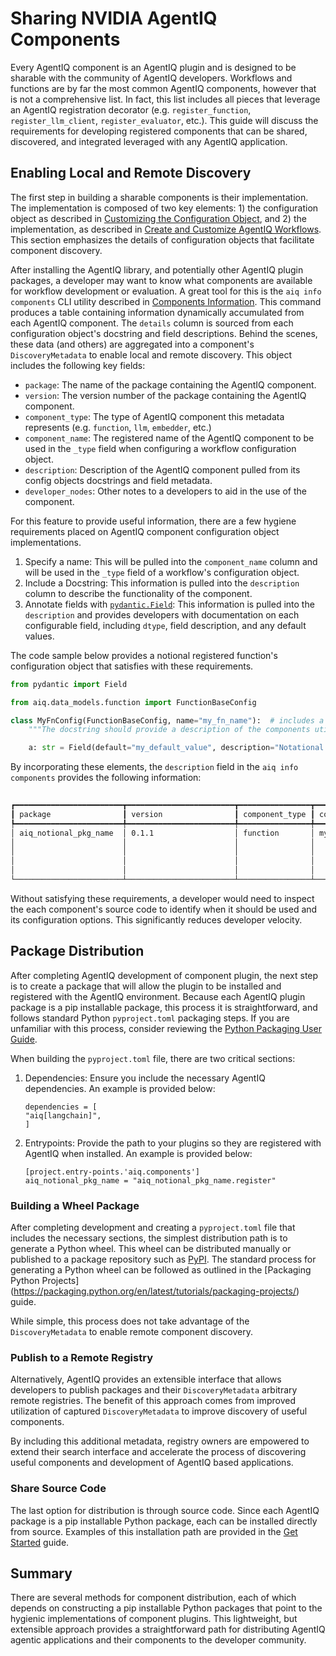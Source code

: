 <!--
SPDX-FileCopyrightText: Copyright (c) 2024-2025, NVIDIA CORPORATION & AFFILIATES. All rights reserved.
SPDX-License-Identifier: Apache-2.0

Licensed under the Apache License, Version 2.0 (the "License");
you may not use this file except in compliance with the License.
You may obtain a copy of the License at

http://www.apache.org/licenses/LICENSE-2.0

Unless required by applicable law or agreed to in writing, software
distributed under the License is distributed on an "AS IS" BASIS,
WITHOUT WARRANTIES OR CONDITIONS OF ANY KIND, either express or implied.
See the License for the specific language governing permissions and
limitations under the License.
-->

<!--
  SPDX-FileCopyrightText: Copyright (c) 2024 NVIDIA
  CORPORATION & AFFILIATES. All rights reserved.
  SPDX-License-Identifier: Apache-2.0
-->

# Sharing NVIDIA AgentIQ Components

Every AgentIQ component is an AgentIQ plugin and is designed to be sharable with the community of AgentIQ
developers. Workflows and functions are by far the most common AgentIQ components, however that is not a comprehensive
list. In fact, this list includes all pieces that leverage an AgentIQ registration decorator
(e.g. `register_function`, `register_llm_client`, `register_evaluator`, etc.). This guide will discuss the requirements
for developing registered components that can be shared, discovered, and integrated leveraged with any AgentIQ
application.

## Enabling Local and Remote Discovery
The first step in building a sharable components is their implementation. The implementation is composed of two
key elements: 1) the configuration object as described in
[Customizing the Configuration Object](../concepts/workflow-configuration.md#workflow-configuration), and 2) the
implementation, as described in
[Create and Customize AgentIQ Workflows](../guides/create-customize-workflows.md).
This section emphasizes the details of configuration objects that facilitate component discovery.

After installing the AgentIQ library, and potentially other AgentIQ plugin packages, a developer may want to know what
components are available for workflow development or evaluation. A great tool for this is the `aiq info components` CLI
utility described in [Components Information](../concepts/cli.md#components-information). This command produces a
table containing information dynamically accumulated from each AgentIQ component. The `details` column is sourced from
each configuration object's docstring and field descriptions. Behind the scenes, these data (and others) are aggregated
into a component's `DiscoveryMetadata` to enable local and remote discovery. This object includes the following key
fields:

- `package`: The name of the package containing the AgentIQ component.
- `version`: The version number of the package containing the AgentIQ component.
- `component_type`: The type of AgentIQ component this metadata represents (e.g. `function`, `llm`, `embedder`, etc.)
- `component_name`: The registered name of the AgentIQ component to be used in the `_type` field when configuring a
workflow configuration object.
- `description`: Description of the AgentIQ component pulled from its config objects docstrings and field metadata.
- `developer_nodes`: Other notes to a developers to aid in the use of the component.

For this feature to provide useful information, there are a few hygiene requirements placed on AgentIQ component
configuration object implementations.

1. Specify a name: This will be pulled into the `component_name` column and will be used in the `_type` field of a
workflow's configuration object.
2. Include a Docstring: This information is pulled into the `description` column to describe the functionality of the
component.
3. Annotate fields with [`pydantic.Field`](https://docs.pydantic.dev/2.9/api/fields/#pydantic.fields.Field): This
information is pulled into the `description` and provides developers with documentation on each configurable field,
including `dtype`, field description, and any default values.

The code sample below provides a notional registered function's configuration object that satisfies with these
requirements.

```python
from pydantic import Field

from aiq.data_models.function import FunctionBaseConfig

class MyFnConfig(FunctionBaseConfig, name="my_fn_name"):  # includes a name
    """The docstring should provide a description of the components utility."""  # includes a docstring

    a: str = Field(default="my_default_value", description="Notational description of what this field represents")  # includes a field description
```

By incorporating these elements, the `description` field in the `aiq info components` provides the following
information:

```bash
                                                                                        AgentIQ Search Results
┏━━━━━━━━━━━━━━━━━━━━━━━━┳━━━━━━━━━━━━━━━━━━━━━━━━┳━━━━━━━━━━━━━━━━┳━━━━━━━━━━━━━━━━━━━━━━━━━┳━━━━━━━━━━━━━━━━━━━━━━━━━━━━━━━━━━━━━━━━━━━━━━━━━━━━━━━━━━━━━━━━━━━━━━━━━━━━━━━━━━━━━━━━━━━━━━━━━━━━┓
┃ package                ┃ version                ┃ component_type ┃ component_name          ┃ description                                                                                        ┃
┡━━━━━━━━━━━━━━━━━━━━━━━━╇━━━━━━━━━━━━━━━━━━━━━━━━╇━━━━━━━━━━━━━━━━╇━━━━━━━━━━━━━━━━━━━━━━━━━╇━━━━━━━━━━━━━━━━━━━━━━━━━━━━━━━━━━━━━━━━━━━━━━━━━━━━━━━━━━━━━━━━━━━━━━━━━━━━━━━━━━━━━━━━━━━━━━━━━━━━┩
│ aiq_notional_pkg_name  │ 0.1.1                  │ function       │ my_fn_name              │ The docstring should provide a description of the components utility.                              │
│                        │                        │                │                         │                                                                                                    │
│                        │                        │                │                         │   Args:                                                                                            │
│                        │                        │                │                         │     _type (str): The type of the object.                                                           │
│                        │                        │                │                         │     a (str): Notational description of what this field represents. Defaults to "my_default_value". │
└────────────────────────┴────────────────────────┴────────────────┴─────────────────────────┴────────────────────────────────────────────────────────────────────────────────────────────────────┘
```

Without satisfying these requirements, a developer would need to inspect the each component's source code to identify
when it should be used and its configuration options. This significantly reduces developer velocity.

## Package Distribution

After completing AgentIQ development of component plugin, the next step is to create a package that will allow the
plugin to be installed and registered with the AgentIQ environment. Because each AgentIQ plugin package is a pip
installable package, this process it is straightforward, and follows standard Python `pyproject.toml` packaging steps.
If you are unfamiliar with this process, consider reviewing the [Python Packaging User Guide](https://packaging.python.org/en/latest/guides/writing-pyproject-toml/).

When building the `pyproject.toml` file, there are two critical sections:

1. Dependencies: Ensure you include the necessary AgentIQ dependencies. An example is provided below:

    ```
    dependencies = [
    "aiq[langchain]",
    ]
    ```
2. Entrypoints: Provide the path to your plugins so they are registered with AgentIQ when installed.
An example is provided below:
    ```
    [project.entry-points.'aiq.components']
    aiq_notional_pkg_name = "aiq_notional_pkg_name.register"
    ```

### Building a Wheel Package

After completing development and creating a `pyproject.toml` file that includes the necessary sections, the simplest
distribution path is to generate a Python wheel. This wheel can be distributed manually or published to a package repository such as [PyPI](https://pypi.org/).
The standard process for generating a Python wheel can be followed as outlined in the
[Packaging Python Projects] (https://packaging.python.org/en/latest/tutorials/packaging-projects/) guide.

While simple, this process does not take advantage of the `DiscoveryMetadata` to enable remote component discovery.

### Publish to a Remote Registry

Alternatively, AgentIQ provides an extensible interface that allows developers to publish packages and their
`DiscoveryMetadata`  arbitrary remote registries. The benefit of this approach comes from improved utilization of
captured `DiscoveryMetadata` to improve discovery of useful components.

By including this additional metadata, registry owners are empowered to extend their search interface and accelerate the
process of discovering useful components and development of AgentIQ based applications.

### Share Source Code

The last option for distribution is through source code. Since each AgentIQ package is a pip installable Python package,
each can be installed directly from source. Examples of this installation path are provided in the
[Get Started](../intro/get-started.md) guide.

## Summary

There are several methods for component distribution, each of which depends on constructing a pip installable Python
packages that point to the hygienic implementations of component plugins. This lightweight, but extensible approach
provides a straightforward path for distributing AgentIQ agentic applications and their components to the developer
community.
